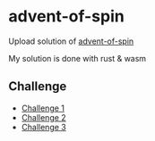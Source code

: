 # advent-of-spin

Upload solution of [advent-of-spin](https://github.com/fermyon/advent-of-spin)

My solution is done with rust & wasm

## Challenge

-   [Challenge 1](./CHALLENGE-1/README.md)
-   [Challenge 2](./CHALLENGE-2/README.md)
-   [Challenge 3](./CHALLENGE-3/README.md)
<!--
-   [Challenge 4](./CHALLENGE-4/README.md)
-   [Challenge 5](./CHALLENGE-5/README.md)
-   [Challenge 6](./CHALLENGE-6/README.md)
-   [Challenge 7](./CHALLENGE-7/README.md) -->
